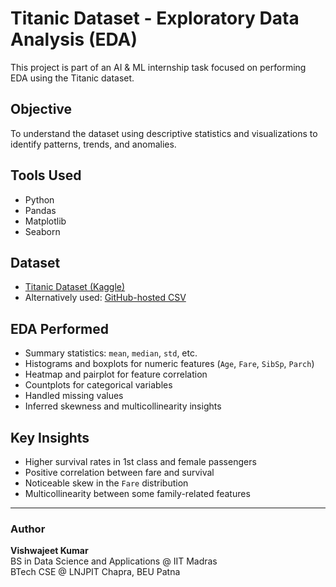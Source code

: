 # Titanic Dataset - Exploratory Data Analysis (EDA)

This project is part of an AI & ML internship task focused on performing EDA using the Titanic dataset.

## Objective
To understand the dataset using descriptive statistics and visualizations to identify patterns, trends, and anomalies.

## Tools Used
- Python
- Pandas
- Matplotlib
- Seaborn

## Dataset
- [Titanic Dataset (Kaggle)](https://www.kaggle.com/datasets/yasserh/titanic-dataset)
- Alternatively used: [GitHub-hosted CSV](https://raw.githubusercontent.com/datasciencedojo/datasets/master/titanic.csv)

## EDA Performed
- Summary statistics: `mean`, `median`, `std`, etc.
- Histograms and boxplots for numeric features (`Age`, `Fare`, `SibSp`, `Parch`)
- Heatmap and pairplot for feature correlation
- Countplots for categorical variables
- Handled missing values
- Inferred skewness and multicollinearity insights

## Key Insights
- Higher survival rates in 1st class and female passengers
- Positive correlation between fare and survival
- Noticeable skew in the `Fare` distribution
- Multicollinearity between some family-related features


---

### Author
**Vishwajeet Kumar**  
BS in Data Science and Applications @ IIT Madras  
BTech CSE @ LNJPIT Chapra, BEU Patna
